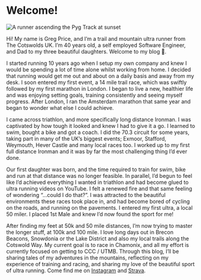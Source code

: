 # Welcome!  

![A runner ascending the Pyg Track at sunset](/images/uts_pic_1.jpg)

Hi! My name is Greg Price, and I’m a trail and mountain ultra runner from The Cotswolds UK. I’m 40 years old, a self employed Software Engineer, and Dad to my three beautiful daughters. Welcome to my blog 👋.

I started running 10 years ago when I setup my own company and knew I would be spending a lot of time alone whilst working from home. I decided that running would get me out and about on a daily basis and away from my desk. I soon entered my first event, a 14 mile trail race, which was swiftly followed by my first marathon in London. I began to live a new, healthier life and was enjoying setting goals, training consistently and seeing myself progress. After London, I ran the Amsterdam marathon that same year and began to wonder what else I could achieve. 

I came across triathlon, and more specifically long distance Ironman. I was captivated by how tough it looked and knew I had to give it a go. I learned to swim, bought a bike and got a coach. I did the 70.3 circuit for some years, taking part in many of the UK’s biggest events; Exmoor, Stafford, Weymouth, Hever Castle and many local races too. I worked up to my first full distance Ironman and it was by far the most challenging thing I’d ever done.

Our first daughter was born, and the time required to train for swim, bike and run at that distance was no longer feasible. In parallel, I’d begun to feel like I’d achieved everything I wanted in triathlon and had become glued to ultra running videos on YouTube. I felt a renewed fire and that same feeling of wondering “…could I do that?”. I was attracted to the beautiful environments these races took place in, and had become bored of cycling on the roads, and running on the pavements. I entered my first ultra, a local 50 miler. I placed 1st Male and knew I’d now found the sport for me!

After finding my feet at 50k and 50 mile distances, I’m now trying to master the longer stuff, at 100k and 100 mile. I love long days out in Brecon Beacons, Snowdonia or the Lake District and also my local trails along the Cotswold Way. My current goal is to race in Chamonix, and all my effort is currently focused on getting to CCC / UTMB. Through this blog, I’ll be sharing tales of my adventures in the mountains, reflecting on my experience of training and racing, and sharing my love of the beautiful sport of ultra running. Come find me on [Instagram][1] and [Strava][2].

[1]: https://www.instagram.com/run.greg.run/
[2]: https://www.strava.com/athletes/2722084
